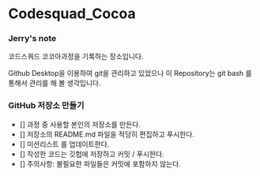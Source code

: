 # Codesquad_Cocoa

### Jerry's note

코드스쿼드 코코아과정을 기록하는 장소입니다.

Github Desktop을 이용하여 git을 관리하고 있었으나 이 Repository는 git bash 를 통해서 관리를 해 볼 생각입니다.



### GitHub 저장소 만들기

- [] 과정 중 사용할 본인의 저장소를 만든다.
- [] 저장소의 README.md 파일을 적당히 편집하고 푸시한다.
- [] 미션리스트 를 업데이트한다.
- [] 작성한 코드는 깃헙에 저장하고 커밋 / 푸시한다.
- [] 주의사항: 불필요한 파일들은 커밋에 포함하지 않는다.